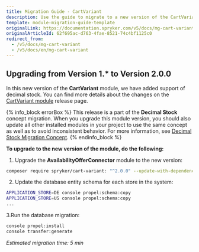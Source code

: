 ```yaml
---
title: Migration Guide - CartVariant
description: Use the guide to migrate to a new version of the CartVariant module.
template: module-migration-guide-template
originalLink: https://documentation.spryker.com/v5/docs/mg-cart-variant
originalArticleId: 62f695ac-d763-4fae-8521-74c4bf1125c0
redirect_from:
  - /v5/docs/mg-cart-variant
  - /v5/docs/en/mg-cart-variant
---
```


## Upgrading from Version 1.* to Version 2.0.0
In this new version of the **CartVariant** module, we have added support of decimal stock. You can find more details about the changes on the [CartVariant module](https://github.com/spryker/cart-variant/releases) release page.

{% info_block errorBox %}
This release is a part of the **Decimal Stock** concept migration. When you upgrade this module version, you should also update all other installed modules in your project to use the same concept as well as to avoid inconsistent behavior. For more information, see [Decimal Stock Migration Concept](/docs/scos/dev/migration-concepts/decimal-stock-migration-concept.html).
{% endinfo_block %}

**To upgrade to the new version of the module, do the following:**
1. Upgrade the **AvailabilityOfferConnector** module to the new version:

```bash
composer require spryker/cart-variant: "^2.0.0" --update-with-dependencies
```
2. Update the database entity schema for each store in the system:

```bash
APPLICATION_STORE=DE console propel:schema:copy
APPLICATION_STORE=US console propel:schema:copy
...
```
3.Run the database migration:

```bash
console propel:install
console transfer:generate
```

*Estimated migration time: 5 min*
